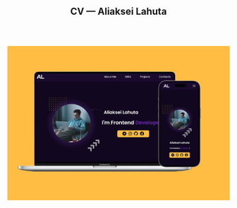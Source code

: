 <h2 align="center">CV — Aliaksei Lahuta</h2>

<br>
<br>

<a href="https://frontenderboy.github.io/rsschool-cv/" target="_blank"><img src="preview.jpg"></a>